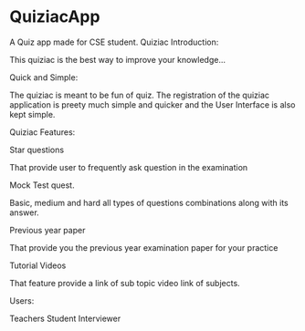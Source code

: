# QuiziacApp
A Quiz app made for CSE student.
Quiziac Introduction:

This quiziac is the best way to improve your
knowledge...

Quick and Simple:

The quiziac is meant to be fun of quiz. The registration
of the quiziac application is preety much simple and
quicker and the User Interface is also kept simple.

Quiziac Features:

Star questions

That provide user to frequently ask question in the
examination

Mock Test quest.

Basic, medium and hard all types of questions
combinations along with its answer.

Previous year paper

That provide you the previous year examination paper
for your practice

Tutorial Videos

That feature provide a link of sub topic video link of
subjects.

Users:

Teachers
Student
Interviewer 
